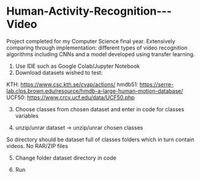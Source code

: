 # Human-Activity-Recognition---Video
Project completed for my Computer Science final year. Extensively comparing through implementation: different types of video recognition algorithms including CNNs and a model developed using transfer learning.
1. Use IDE such as Google Colab/Jupyter Notebook
2. Download datasets wished to test:

KTH: https://www.csc.kth.se/cvap/actions/
hmdb51: https://serre-lab.clps.brown.edu/resource/hmdb-a-large-human-motion-database/
UCF50: https://www.crcv.ucf.edu/data/UCF50.php

3. Choose classes from chosen dataset and enter in code for classes variables

4. unzip/unrar dataset -> unzip/unrar chosen classes

So directory should be dataset full of classes folders which in turn contain videos. No RAR/ZIP files

5. Change folder dataset directory in code

6. Run
